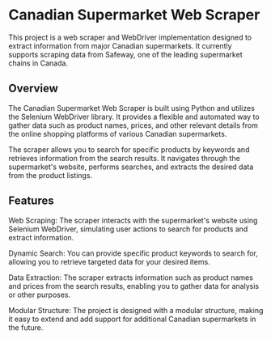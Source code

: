 # Canadian Supermarket Web Scraper
This project is a web scraper and WebDriver implementation designed to extract information from major Canadian supermarkets. It currently supports scraping data from Safeway, one of the leading supermarket chains in Canada.

## Overview
The Canadian Supermarket Web Scraper is built using Python and utilizes the Selenium WebDriver library. It provides a flexible and automated way to gather data such as product names, prices, and other relevant details from the online shopping platforms of various Canadian supermarkets.

The scraper allows you to search for specific products by keywords and retrieves information from the search results. It navigates through the supermarket's website, performs searches, and extracts the desired data from the product listings.

## Features
Web Scraping: The scraper interacts with the supermarket's website using Selenium WebDriver, simulating user actions to search for products and extract information.

Dynamic Search: You can provide specific product keywords to search for, allowing you to retrieve targeted data for your desired items.

Data Extraction: The scraper extracts information such as product names and prices from the search results, enabling you to gather data for analysis or other purposes.

Modular Structure: The project is designed with a modular structure, making it easy to extend and add support for additional Canadian supermarkets in the future.
